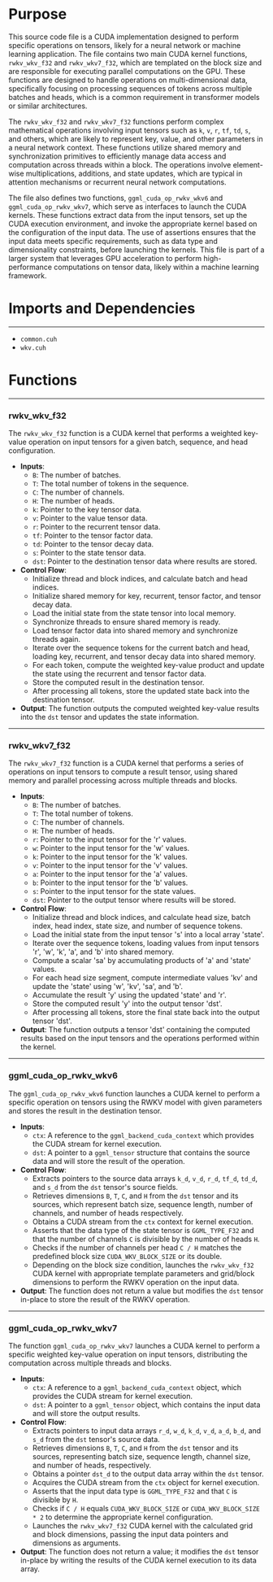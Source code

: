 # Purpose
This source code file is a CUDA implementation designed to perform specific operations on tensors, likely for a neural network or machine learning application. The file contains two main CUDA kernel functions, `rwkv_wkv_f32` and `rwkv_wkv7_f32`, which are templated on the block size and are responsible for executing parallel computations on the GPU. These functions are designed to handle operations on multi-dimensional data, specifically focusing on processing sequences of tokens across multiple batches and heads, which is a common requirement in transformer models or similar architectures.

The `rwkv_wkv_f32` and `rwkv_wkv7_f32` functions perform complex mathematical operations involving input tensors such as `k`, `v`, `r`, `tf`, `td`, `s`, and others, which are likely to represent key, value, and other parameters in a neural network context. These functions utilize shared memory and synchronization primitives to efficiently manage data access and computation across threads within a block. The operations involve element-wise multiplications, additions, and state updates, which are typical in attention mechanisms or recurrent neural network computations.

The file also defines two functions, `ggml_cuda_op_rwkv_wkv6` and `ggml_cuda_op_rwkv_wkv7`, which serve as interfaces to launch the CUDA kernels. These functions extract data from the input tensors, set up the CUDA execution environment, and invoke the appropriate kernel based on the configuration of the input data. The use of assertions ensures that the input data meets specific requirements, such as data type and dimensionality constraints, before launching the kernels. This file is part of a larger system that leverages GPU acceleration to perform high-performance computations on tensor data, likely within a machine learning framework.
# Imports and Dependencies

---
- `common.cuh`
- `wkv.cuh`


# Functions

---
### rwkv\_wkv\_f32
The `rwkv_wkv_f32` function is a CUDA kernel that performs a weighted key-value operation on input tensors for a given batch, sequence, and head configuration.
- **Inputs**:
    - `B`: The number of batches.
    - `T`: The total number of tokens in the sequence.
    - `C`: The number of channels.
    - `H`: The number of heads.
    - `k`: Pointer to the key tensor data.
    - `v`: Pointer to the value tensor data.
    - `r`: Pointer to the recurrent tensor data.
    - `tf`: Pointer to the tensor factor data.
    - `td`: Pointer to the tensor decay data.
    - `s`: Pointer to the state tensor data.
    - `dst`: Pointer to the destination tensor data where results are stored.
- **Control Flow**:
    - Initialize thread and block indices, and calculate batch and head indices.
    - Initialize shared memory for key, recurrent, tensor factor, and tensor decay data.
    - Load the initial state from the state tensor into local memory.
    - Synchronize threads to ensure shared memory is ready.
    - Load tensor factor data into shared memory and synchronize threads again.
    - Iterate over the sequence tokens for the current batch and head, loading key, recurrent, and tensor decay data into shared memory.
    - For each token, compute the weighted key-value product and update the state using the recurrent and tensor factor data.
    - Store the computed result in the destination tensor.
    - After processing all tokens, store the updated state back into the destination tensor.
- **Output**: The function outputs the computed weighted key-value results into the `dst` tensor and updates the state information.


---
### rwkv\_wkv7\_f32
The `rwkv_wkv7_f32` function is a CUDA kernel that performs a series of operations on input tensors to compute a result tensor, using shared memory and parallel processing across multiple threads and blocks.
- **Inputs**:
    - `B`: The number of batches.
    - `T`: The total number of tokens.
    - `C`: The number of channels.
    - `H`: The number of heads.
    - `r`: Pointer to the input tensor for the 'r' values.
    - `w`: Pointer to the input tensor for the 'w' values.
    - `k`: Pointer to the input tensor for the 'k' values.
    - `v`: Pointer to the input tensor for the 'v' values.
    - `a`: Pointer to the input tensor for the 'a' values.
    - `b`: Pointer to the input tensor for the 'b' values.
    - `s`: Pointer to the input tensor for the state values.
    - `dst`: Pointer to the output tensor where results will be stored.
- **Control Flow**:
    - Initialize thread and block indices, and calculate head size, batch index, head index, state size, and number of sequence tokens.
    - Load the initial state from the input tensor 's' into a local array 'state'.
    - Iterate over the sequence tokens, loading values from input tensors 'r', 'w', 'k', 'a', and 'b' into shared memory.
    - Compute a scalar 'sa' by accumulating products of 'a' and 'state' values.
    - For each head size segment, compute intermediate values 'kv' and update the 'state' using 'w', 'kv', 'sa', and 'b'.
    - Accumulate the result 'y' using the updated 'state' and 'r'.
    - Store the computed result 'y' into the output tensor 'dst'.
    - After processing all tokens, store the final state back into the output tensor 'dst'.
- **Output**: The function outputs a tensor 'dst' containing the computed results based on the input tensors and the operations performed within the kernel.


---
### ggml\_cuda\_op\_rwkv\_wkv6
The `ggml_cuda_op_rwkv_wkv6` function launches a CUDA kernel to perform a specific operation on tensors using the RWKV model with given parameters and stores the result in the destination tensor.
- **Inputs**:
    - `ctx`: A reference to the `ggml_backend_cuda_context` which provides the CUDA stream for kernel execution.
    - `dst`: A pointer to a `ggml_tensor` structure that contains the source data and will store the result of the operation.
- **Control Flow**:
    - Extracts pointers to the source data arrays `k_d`, `v_d`, `r_d`, `tf_d`, `td_d`, and `s_d` from the `dst` tensor's source fields.
    - Retrieves dimensions `B`, `T`, `C`, and `H` from the `dst` tensor and its sources, which represent batch size, sequence length, number of channels, and number of heads respectively.
    - Obtains a CUDA stream from the `ctx` context for kernel execution.
    - Asserts that the data type of the state tensor is `GGML_TYPE_F32` and that the number of channels `C` is divisible by the number of heads `H`.
    - Checks if the number of channels per head `C / H` matches the predefined block size `CUDA_WKV_BLOCK_SIZE` or its double.
    - Depending on the block size condition, launches the `rwkv_wkv_f32` CUDA kernel with appropriate template parameters and grid/block dimensions to perform the RWKV operation on the input data.
- **Output**: The function does not return a value but modifies the `dst` tensor in-place to store the result of the RWKV operation.


---
### ggml\_cuda\_op\_rwkv\_wkv7
The function `ggml_cuda_op_rwkv_wkv7` launches a CUDA kernel to perform a specific weighted key-value operation on input tensors, distributing the computation across multiple threads and blocks.
- **Inputs**:
    - `ctx`: A reference to a `ggml_backend_cuda_context` object, which provides the CUDA stream for kernel execution.
    - `dst`: A pointer to a `ggml_tensor` object, which contains the input data and will store the output results.
- **Control Flow**:
    - Extracts pointers to input data arrays `r_d`, `w_d`, `k_d`, `v_d`, `a_d`, `b_d`, and `s_d` from the `dst` tensor's source data.
    - Retrieves dimensions `B`, `T`, `C`, and `H` from the `dst` tensor and its sources, representing batch size, sequence length, channel size, and number of heads, respectively.
    - Obtains a pointer `dst_d` to the output data array within the `dst` tensor.
    - Acquires the CUDA stream from the `ctx` object for kernel execution.
    - Asserts that the input data type is `GGML_TYPE_F32` and that `C` is divisible by `H`.
    - Checks if `C / H` equals `CUDA_WKV_BLOCK_SIZE` or `CUDA_WKV_BLOCK_SIZE * 2` to determine the appropriate kernel configuration.
    - Launches the `rwkv_wkv7_f32` CUDA kernel with the calculated grid and block dimensions, passing the input data pointers and dimensions as arguments.
- **Output**: The function does not return a value; it modifies the `dst` tensor in-place by writing the results of the CUDA kernel execution to its data array.


